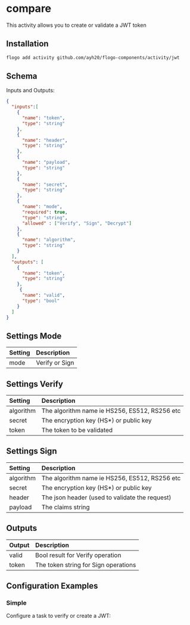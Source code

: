 # compare
This activity allows you to create or validate a JWT token


## Installation

```bash
flogo add activity github.com/ayh20/flogo-components/activity/jwt
```

## Schema
Inputs and Outputs:

```json
{
  "inputs":[
    {
      "name": "token",
      "type": "string"
    },
    {
      "name": "header",
      "type": "string"
    },
    {
      "name": "payload",
      "type": "string"
    },
    {
      "name": "secret",
      "type": "string"
    },
    {
      "name": "mode",
      "required": true,
      "type": "string",
      "allowed" : ["Verify", "Sign", "Decrypt"]
    },
    {
      "name": "algorithm",
      "type": "string"
    }
  ],
  "outputs": [
    {
      "name": "token",
      "type": "string"
    },
     {
      "name": "valid",
      "type": "bool"
    }
  ]
}
```
## Settings Mode
| Setting     | Description       |
|:------------|:------------------|
| mode        | Verify or Sign    |


## Settings Verify
| Setting     | Description                                    |
|:------------|:-----------------------------------------------|
| algorithm   | The algorithm name ie HS256, ES512, RS256 etc  |
| secret      | The encryption key (HS*) or public key         |
| token       | The token to be validated                      |


## Settings Sign
| Setting     | Description                                    |
|:------------|:-----------------------------------------------|
| algorithm   | The algorithm name ie HS256, ES512, RS256 etc  |
| secret      | The encryption key (HS*) or public key         |
| header      | The json header (used to validate the request) |
| payload     | The claims string                              |


## Outputs
| Output      | Description                             |
|:------------|:----------------------------------------|
| valid       | Bool result for Verify operation        |
| token       | The token string for Sign operations    |

## Configuration Examples
### Simple
Configure a task to verify or create a JWT:


